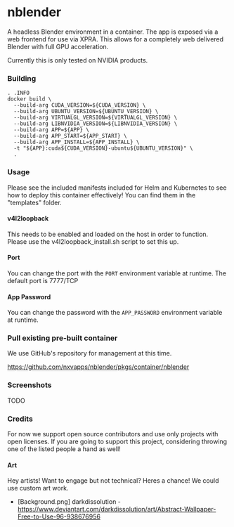 # nblender
A headless Blender environment in a container. The app is exposed via a web frontend for use via XPRA. This allows
for a completely web delivered Blender with full GPU acceleration.

Currently this is only tested on NVIDIA products.

### Building
```
. .INFO
docker build \
  --build-arg CUDA_VERSION=${CUDA_VERSION} \
  --build-arg UBUNTU_VERSION=${UBUNTU_VERSION} \
  --build-arg VIRTUALGL_VERSION=${VIRTUALGL_VERSION} \
  --build-arg LIBNVIDIA_VERSION=${LIBNVIDIA_VERSION} \
  --build-arg APP=${APP} \
  --build-arg APP_START=${APP_START} \
  --build-arg APP_INSTALL=${APP_INSTALL} \
  -t "${APP}:cuda${CUDA_VERSION}-ubuntu${UBUNTU_VERSION}" \
  .
```

### Usage
Please see the included manifests included for Helm and Kubernetes to see how to deploy this container effectively!
You can find them in the "templates" folder.

#### v4l2loopback
This needs to be enabled and loaded on the host in order to function. Please use the v4l2loopback_install.sh
script to set this up.

#### Port
You can change the port with the `PORT` environment variable at runtime. The default port is 7777/TCP

#### App Password
You can change the password with the `APP_PASSWORD` environment variable at runtime.

### Pull existing pre-built container
We use GitHub's repository for management at this time.

https://github.com/nxvapps/nblender/pkgs/container/nblender

### Screenshots
TODO

### Credits
For now we support open source contributors and use only projects with open licenses. If you are going to
support this project, considering throwing one of the listed people a hand as well!

#### Art
Hey artists! Want to engage but not technical? Heres a chance! We could use custom art work.

* \[Background.png\] darkdissolution - https://www.deviantart.com/darkdissolution/art/Abstract-Wallpaper-Free-to-Use-96-938676956
